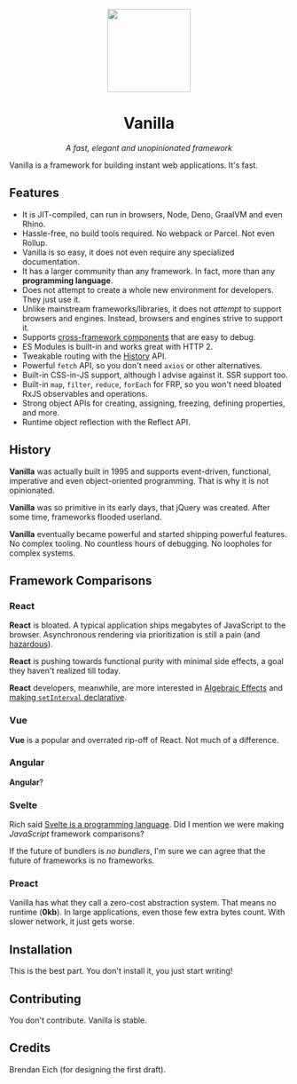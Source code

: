 <p align="center">
  <img width="150" src="https://github.com/undefinedbuddy/vanilla/blob/master/res/logo.svg" />
</p>
<h1 align="center">Vanilla</h1>
<p align="center">
  <i>A fast, elegant and unopinionated framework</i>
</p>

Vanilla is a framework for building instant web applications. It's fast.

## Features

- It is JIT-compiled, can run in browsers, Node, Deno, GraalVM and even Rhino.
- Hassle-free, no build tools required. No webpack or Parcel. Not even Rollup.
- Vanilla is so easy, it does not even require any specialized documentation.
- It has a larger community than any framework. In fact, more than any **programming language**.
- Does not attempt to create a whole new environment for developers. They just use it.
- Unlike mainstream frameworks/libraries, it does not _attempt_ to support browsers and engines. Instead, browsers and engines strive to support it.
- Supports [cross-framework components](https://developer.mozilla.org/en-US/docs/Web/Web_Components) that are easy to debug.
- ES Modules is built-in and works great with HTTP 2.
- Tweakable routing with the [History](https://developer.mozilla.org/en-US/docs/Web/API/History_API) API.
- Powerful `fetch` API, so you don't need `axios` or other alternatives.
- Built-in CSS-in-JS support, although I advise against it. SSR support too.
- Built-in `map`, `filter`, `reduce`, `forEach` for FRP, so you won't need bloated RxJS observables and operations.
- Strong object APIs for creating, assigning, freezing, defining properties, and more.
- Runtime object reflection with the Reflect API.

## History

**Vanilla** was actually built in 1995 and supports event-driven, functional, imperative and even object-oriented programming. That is why it is not opinionated.

**Vanilla** was so primitive in its early days, that jQuery was created. After some time, frameworks flooded userland.

**Vanilla** eventually became powerful and started shipping powerful features. No complex tooling. No countless hours of debugging. No loopholes for complex systems.

## Framework Comparisons

### React

**React** is bloated. A typical application ships megabytes of JavaScript to the browser. Asynchronous rendering via prioritization is still a pain (and [hazardous](https://reactjs.org/blog/2018/11/27/react-16-roadmap.html#react-16x-q2-2019-the-one-with-concurrent-mode)).

**React** is pushing towards functional purity with minimal side effects, a goal they haven't realized till today.

**React** developers, meanwhile, are more interested in [Algebraic Effects](https://overreacted.io/algebraic-effects-for-the-rest-of-us/) and [making `setInterval` declarative](https://overreacted.io/making-setinterval-declarative-with-react-hooks/).

### Vue

**Vue** is a popular and overrated rip-off of React. Not much of a difference.

### Angular

**Angular**?

### Svelte

Rich said [Svelte is a programming language](https://gist.github.com/Rich-Harris/0f910048478c2a6505d1c32185b61934). Did I mention we were making _JavaScript_ framework comparisons?

If the future of bundlers is _no bundlers_, I'm sure we can agree that the future of frameworks is no frameworks.

### Preact

Vanilla has what they call a zero-cost abstraction system. That means no runtime (**0kb**). In large applications, even those few extra bytes count. With slower network, it just gets worse.

## Installation

This is the best part. You don't install it, you just start writing!

## Contributing

You don't contribute. Vanilla is stable.

## Credits

Brendan Eich (for designing the first draft).
